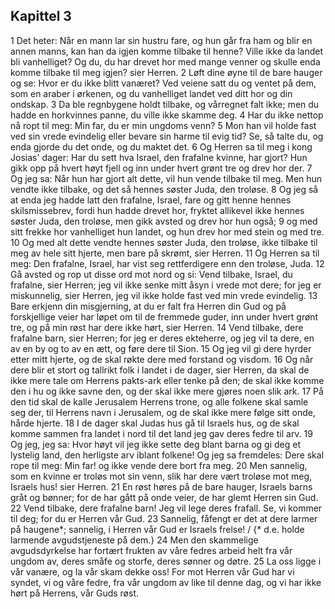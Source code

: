 ## Kapittel 3

1 Det heter: Når en mann lar sin hustru fare, og hun går fra ham og blir en annen manns, kan han da igjen komme tilbake til henne? Ville ikke da landet bli vanhelliget? Og du, du har drevet hor med mange venner og skulle enda komme tilbake til meg igjen? sier Herren.
2 Løft dine øyne til de bare hauger og se: Hvor er du ikke blitt vanæret? Ved veiene satt du og ventet på dem, som en araber i ørkenen, og du vanhelliget landet ved ditt hor og din ondskap.
3 Da ble regnbygene holdt tilbake, og vårregnet falt ikke; men du hadde en horkvinnes panne, du ville ikke skamme deg.
4 Har du ikke nettop nå ropt til meg: Min far, du er min ungdoms venn?
5 Mon han vil holde fast ved sin vrede evindelig eller bevare sin harme til evig tid? Se, så talte du, og enda gjorde du det onde, og du maktet det.
6 Og Herren sa til meg i kong Josias' dager: Har du sett hva Israel, den frafalne kvinne, har gjort? Hun gikk opp på hvert høyt fjell og inn under hvert grønt tre og drev hor der.
7 Og jeg sa: Når hun har gjort alt dette, vil hun vende tilbake til meg. Men hun vendte ikke tilbake, og det så hennes søster Juda, den troløse.
8 Og jeg så at enda jeg hadde latt den frafalne, Israel, fare og gitt henne hennes skilsmissebrev, fordi hun hadde drevet hor, fryktet allikevel ikke hennes søster Juda, den troløse, men gikk avsted og drev hor hun også;
9 og med sitt frekke hor vanhelliget hun landet, og hun drev hor med stein og med tre.
10 Og med alt dette vendte hennes søster Juda, den troløse, ikke tilbake til meg av hele sitt hjerte, men bare på skrømt, sier Herren.
11 Og Herren sa til meg: Den frafalne, Israel, har vist seg rettferdigere enn den troløse, Juda.
12 Gå avsted og rop ut disse ord mot nord og si: Vend tilbake, Israel, du frafalne, sier Herren; jeg vil ikke senke mitt åsyn i vrede mot dere; for jeg er miskunnelig, sier Herren, jeg vil ikke holde fast ved min vrede evindelig.
13 Bare erkjenn din misgjerning, at du er falt fra Herren din Gud og på forskjellige veier har løpet om til de fremmede guder, inn under hvert grønt tre, og på min røst har dere ikke hørt, sier Herren.
14 Vend tilbake, dere frafalne barn, sier Herren; for jeg er deres ekteherre, og jeg vil ta dere, en av en by og to av en ætt, og føre dere til Sion.
15 Og jeg vil gi dere hyrder etter mitt hjerte, og de skal røkte dere med forstand og visdom.
16 Og når dere blir et stort og tallrikt folk i landet i de dager, sier Herren, da skal de ikke mere tale om Herrens pakts-ark eller tenke på den; de skal ikke komme den i hu og ikke savne den, og der skal ikke mere gjøres noen slik ark.
17 På den tid skal de kalle Jerusalem Herrens trone, og alle folkene skal samle seg der, til Herrens navn i Jerusalem, og de skal ikke mere følge sitt onde, hårde hjerte.
18 I de dager skal Judas hus gå til Israels hus, og de skal komme sammen fra landet i nord til det land jeg gav deres fedre til arv.
19 Og jeg, jeg sa: Hvor høyt vil jeg ikke sette deg blant barna og gi deg et lystelig land, den herligste arv iblant folkene! Og jeg sa fremdeles: Dere skal rope til meg: Min far! og ikke vende dere bort fra meg.
20 Men sannelig, som en kvinne er troløs mot sin venn, slik har dere vært troløse mot meg, Israels hus! sier Herren.
21 En røst høres på de bare hauger, Israels barns gråt og bønner; for de har gått på onde veier, de har glemt Herren sin Gud.
22 Vend tilbake, dere frafalne barn! Jeg vil lege deres frafall. Se, vi kommer til deg; for du er Herren vår Gud.
23 Sannelig, fåfengt er det at dere larmer på haugene*; sannelig, i Herren vår Gud er Israels frelse! / {* d.e. holde larmende avgudstjeneste på dem.}
24 Men den skammelige avgudsdyrkelse har fortært frukten av våre fedres arbeid helt fra vår ungdom av, deres småfe og storfe, deres sønner og døtre.
25 La oss ligge i vår vanære, og la vår skam dekke oss! For mot Herren vår Gud har vi syndet, vi og våre fedre, fra vår ungdom av like til denne dag, og vi har ikke hørt på Herrens, vår Guds røst.
